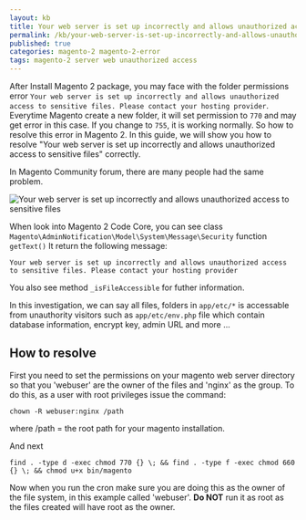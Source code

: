 ```yaml
---
layout: kb
title: Your web server is set up incorrectly and allows unauthorized access to sensitive files. Please contact your hosting provider Magento 2
permalink: /kb/your-web-server-is-set-up-incorrectly-and-allows-unauthorized-access-to-sensitive-files-please-contact-your-hosting-provider-magento-2.html
published: true
categories: magento-2 magento-2-error
tags: magento-2 server web unauthorized access
---
```



After Install Magento 2 package, you may face with the folder permissions error `Your web server is set up incorrectly and allows unauthorized access to sensitive files. Please contact your hosting provider`. Everytime Magento create a new folder, it will set permission to `770` and may get error in this case. If you change to `755`, it is working normally. So how to resolve this error in Magento 2. In this guide, we will show you how to resolve "Your web server is set up incorrectly and allows unauthorized access to sensitive files" correctly.

In Magento Community forum, there are many people had the same problem. 

![Your web server is set up incorrectly and allows unauthorized access to sensitive files](https://lh4.googleusercontent.com/49NFne2labL6uS3EShJDZpEiVNz64EHu_-jfw-kO5QgArEP1wTs4XXNmwWgJbsm5_Ni9MfHYgmteWA45p_dqj88Ejp_IWN_qwOFAMZNemRSd5F0hPzRBQGj6anyNSVPRvWY_7VqK)

When look into Magento 2 Code Core, you can see class `Magento\AdminNotification\Model\System\Message\Security` function `getText()` It return the following message: 

```
Your web server is set up incorrectly and allows unauthorized access to sensitive files. Please contact your hosting provider
```

You also see method `_isFileAccessible` for futher information.

In this investigation, we can say all files, folders in `app/etc/*` is accessable from unauthority visitors such as `app/etc/env.php`  file which contain database information, encrypt key, admin URL and more ...


## How to resolve 

First you need to set the permissions on your magento web server directory so that you 'webuser' are the owner of the files and 'nginx' as the group. To do this, as a user with root privileges issue the command:

``chown -R webuser:nginx /path``

where /path = the root path for your magento installation.


And next

`` find . -type d -exec chmod 770 {} \; && find . -type f -exec chmod 660 {} \; && chmod u+x bin/magento ``

Now when you run the cron make sure you are doing this as the owner of the file system, in this example called 'webuser'.
**Do NOT** run it as root as the files created will have root as the owner.




